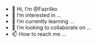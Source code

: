 - 👋 Hi, I’m @Fazrilko
- 👀 I’m interested in ...
- 🌱 I’m currently learning ...
- 💞️ I’m looking to collaborate on ...
- 📫 How to reach me ...

<!---
Fazrilko/Fazrilko is a ✨ special ✨ repository because its `README.md` (this file) appears on your GitHub profile.
You can click the Preview link to take a look at your changes.
--->
